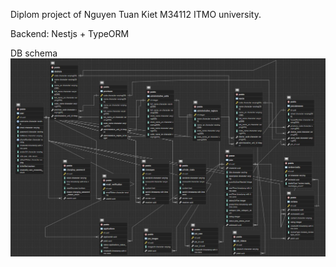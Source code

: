 Diplom project of Nguyen Tuan Kiet M34112 ITMO university.

Backend:
Nestjs + TypeORM

DB schema
![db_schema](/DB_Schema.jpg)